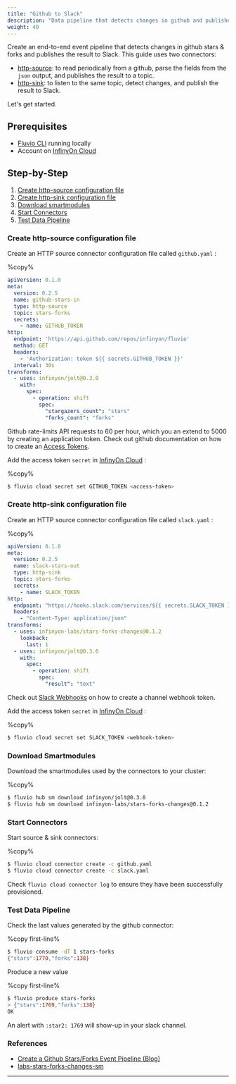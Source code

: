 ```yaml
---
title: "Github to Slack"
description: "Data pipeline that detects changes in github and publishes them as events to Slack."
weight: 40
---
```


Create an end-to-end event pipeline that detects changes in github stars & forks and publishes the result to Slack. This guide uses two connectors:

* [http-source]: to read periodically from a github, parse the fields from the `json` output, and publishes the result to a topic. 
* [http-sink]: to listen to the same topic, detect changes, and publish the result to Slack. 

Let's get started.

## Prerequisites

* [Fluvio CLI] running locally
* Account on [InfinyOn Cloud]

## Step-by-Step

1. [Create http-source configuration file](#create-http-source-configuration-file)
2. [Create http-sink configuration file](#create-http-sink-configuration-file)
3. [Download smartmodules](#download-smartmodules)
4. [Start Connectors](#start-connectors)
5. [Test Data Pipeline](#test-data-pipeline)

### Create http-source configuration file

Create an HTTP source connector configuration file called `github.yaml` :

%copy%
```yaml
apiVersion: 0.1.0
meta:
  version: 0.2.5
  name: github-stars-in
  type: http-source
  topic: stars-forks
  secrets:
    - name: GITHUB_TOKEN
http:
  endpoint: 'https://api.github.com/repos/infinyon/fluvio'
  method: GET
  headers: 
    - 'Authorization: token ${{ secrets.GITHUB_TOKEN }}'
  interval: 30s
transforms:
  - uses: infinyon/jolt@0.3.0
    with:
      spec:
        - operation: shift
          spec:
            "stargazers_count": "stars"
            "forks_count": "forks"
```

Github rate-limits API requests to 60 per hour, which you an extend to 5000 by creating an application token. Check out github documentation on how to create an [Access Tokens].

Add the access token `secret` in [InfinyOn Cloud] :

%copy%
```bash
$ fluvio cloud secret set GITHUB_TOKEN <access-token>
```

### Create http-sink configuration file

Create an HTTP source connector configuration file called `slack.yaml` :

%copy%
```yaml
apiVersion: 0.1.0
meta:
  version: 0.2.5
  name: slack-stars-out
  type: http-sink
  topic: stars-forks
  secrets:
    - name: SLACK_TOKEN
http:
  endpoint: "https://hooks.slack.com/services/${{ secrets.SLACK_TOKEN }}"
  headers:
    - "Content-Type: application/json"
transforms:
  - uses: infinyon-labs/stars-forks-changes@0.1.2
    lookback:
      last: 1
  - uses: infinyon/jolt@0.3.0
    with:
      spec:
        - operation: shift
          spec:
            "result": "text"
```

Check out [Slack Webhooks] on how to create a channel webhook token.

Add the access token `secret` in [InfinyOn Cloud] :

%copy%
```bash
$ fluvio cloud secret set SLACK_TOKEN <webhook-token>
```

### Download Smartmodules

Download the smartmodules used by the connectors to your cluster:

%copy%
```bash
$ fluvio hub sm download infinyon/jolt@0.3.0
$ fluvio hub sm download infinyon-labs/stars-forks-changes@0.1.2
```


### Start Connectors

Start source & sink connectors:

%copy%
```bash
$ fluvio cloud connector create -c github.yaml
$ fluvio cloud connector create -c slack.yaml
```

Check `fluvio cloud connector log` to ensure they have been successfully provisioned.

### Test Data Pipeline

Check the last values generated by the github connector:

%copy first-line%
```bash
$ fluvio consume -dT 1 stars-forks
{"stars":1770,"forks":138}
```

Produce a new value

%copy first-line%
```bash
$ fluvio produce stars-forks
> {"stars":1769,"forks":138}
OK
```

An alert with `:star2: 1769` will show-up in your slack channel.


### References

* [Create a Github Stars/Forks Event Pipeline (Blog)]
* [labs-stars-forks-changes-sm](https://github.com/infinyon/labs-stars-forks-changes-sm)


---

[Fluvio CLI]: https://www.fluvio.io/download
[InfinyOn Cloud]: https://infinyon.cloud/signup
[http-sink]: https://github.com/infinyon/http-sink-connector
[http-source]: https://github.com/infinyon/http-source-connector
[Access Tokens]: https://docs.github.com/en/authentication/keeping-your-account-and-data-secure/creating-a-personal-access-token
[Slack Webhooks]: https://api.slack.com/messaging/webhooks
[Create a Github Stars/Forks Event Pipeline (Blog)]: https://infinyon.com/blog/2023/07/github-stars-to-slack/